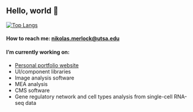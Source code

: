 ## Hello, world 👋

[![Top Langs](https://github-readme-stats.vercel.app/api/top-langs/?username=nikmerlock97&layout=compact)](https://github.com/anuraghazra/github-readme-stats)

#### How to reach me:     [nikolas.merlock@utsa.edu](mailto:nikolas.merlock@utsa.edu)

#### I’m currently working on:
* [Personal portfolio website](https://nikmerlock.dev/)
* UI/component libraries
* Image analysis software
* MEA analysis
* CMS software
* Gene regulatory network and cell types analysis from single-cell RNA-seq data

<!--
**nikmerlock97/nikmerlock97** is a ✨ _special_ ✨ repository because its `README.md` (this file) appears on your GitHub profile.

Here are some ideas to get you started:

- 🔭 I’m currently working on ...
- 🌱 I’m currently learning ...
- 👯 I’m looking to collaborate on ...
- 🤔 I’m looking for help with ...
- 💬 Ask me about ...
- 📫 How to reach me: ...
- 📫 How to reach me: [Student Email](mailto:nikolas.merlock@utsa.edu)
- ⚡ Fun fact: ...
-->
